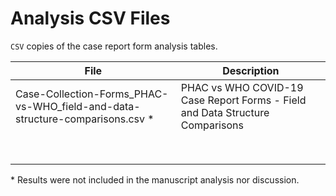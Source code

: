 # Analysis CSV Files
`CSV` copies of the case report form analysis tables.

| File | Description |
| --- | --- |
| Case-Collection-Forms_PHAC-vs-WHO_field-and-data-structure-comparisons.csv * | PHAC vs WHO COVID-19 Case Report Forms - Field and Data Structure Comparisons |
|  |  |
|  |  |
|  |  |
|  |  |
|  |  |
|  |  |
|  |  |
|  |  |

\* Results were not included in the manuscript analysis nor discussion.
